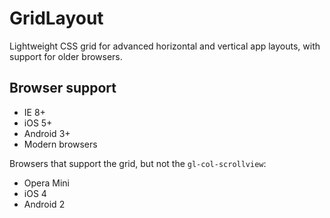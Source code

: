 # GridLayout

Lightweight CSS grid for advanced horizontal and vertical app layouts, with support for older browsers.


Browser support
---------------

* IE 8+
* iOS 5+
* Android 3+
* Modern browsers

Browsers that support the grid, but not the `gl-col-scrollview`:

* Opera Mini
* iOS 4
* Android 2

